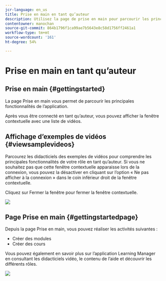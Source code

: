 ```yaml
---
jcr-language: en_us
title: Prise en main en tant qu’auteur
description: Utilisez la page de prise en main pour parcourir les principales fonctionnalités de création de Adobe Learning Manager.
contentowner: manochan
source-git-commit: 864b1796f1ca99ae7b5643e8c58d1756ff2461a1
workflow-type: tm+mt
source-wordcount: '161'
ht-degree: 54%

---
```




# Prise en main en tant qu’auteur

## Prise en main {#gettingstarted}

La page Prise en main vous permet de parcourir les principales fonctionnalités de l’application.

Après vous être connecté en tant qu’auteur, vous pouvez afficher la fenêtre contextuelle avec une liste de vidéos.

## Affichage d’exemples de vidéos {#viewsamplevideos}

Parcourez les didacticiels des exemples de vidéos pour comprendre les principales fonctionnalités de votre rôle en tant qu’auteur. Si vous ne souhaitez pas que cette fenêtre contextuelle apparaisse lors de la connexion, vous pouvez la désactiver en cliquant sur l’option « Ne pas afficher à la connexion » dans le coin inférieur droit de la fenêtre contextuelle.

Cliquez sur Fermer la fenêtre pour fermer la fenêtre contextuelle.

![](assets/welcome-videos.png)

## Page Prise en main {#gettingstartedpage}

Depuis la page Prise en main, vous pouvez réaliser les activités suivantes :

* Créer des modules
* Créer des cours

Vous pouvez également en savoir plus sur l’application Learning Manager en consultant les didacticiels vidéo, le contenu de l’aide et découvrir les différents rôles.

![](assets/author-experienceprime.png)

